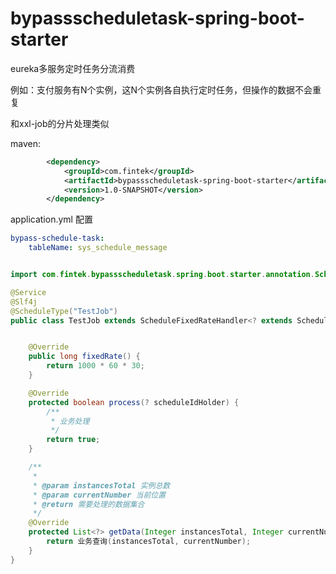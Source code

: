 # bypassscheduletask-spring-boot-starter
eureka多服务定时任务分流消费

例如：支付服务有N个实例，这N个实例各自执行定时任务，但操作的数据不会重复

和xxl-job的分片处理类似

maven:
```xml
        <dependency>
            <groupId>com.fintek</groupId>
            <artifactId>bypassscheduletask-spring-boot-starter</artifactId>
            <version>1.0-SNAPSHOT</version>
        </dependency>
```
application.yml 配置
```yml
bypass-schedule-task:
    tableName: sys_schedule_message
```

```java

import com.fintek.bypassscheduletask.spring.boot.starter.annotation.ScheduleType;

@Service
@Slf4j
@ScheduleType("TestJob")
public class TestJob extends ScheduleFixedRateHandler<? extends ScheduleIdHolder> {


    @Override
    public long fixedRate() {
        return 1000 * 60 * 30;
    }

    @Override
    protected boolean process(? scheduleIdHolder) {
        /**
         * 业务处理
         */
        return true;
    }

    /**
     *
     * @param instancesTotal 实例总数
     * @param currentNumber 当前位置
     * @return 需要处理的数据集合
     */
    @Override
    protected List<?> getData(Integer instancesTotal, Integer currentNumber) {
        return 业务查询(instancesTotal, currentNumber);
    }
}
```
